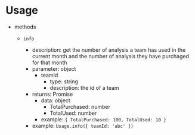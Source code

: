 # Usage

- methods

  - `info`

    - description: get the number of analysis a team has used in the current month and the number of analysis they have purchaged for that month
    - parameter: object
      - teamId
        - type: string
        - description: the id of a team
    - returns: Promise
      - data: object
        - TotalPurchased: number
        - TotalUsed: number
      - example: `{ TotalPurchased: 100, TotalUsed: 10 }`
    - example: `Usage.info({ teamId: 'abc' })`

